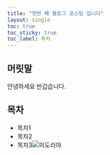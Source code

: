 ```yaml
---
title: "첫번 째 블로그 포스팅 입니다"
layout: single
toc: true
toc_sticky: true
toc_label: 목차
---
```


## 머릿말

안녕하세요 반갑습니다.

## 목차

- 목차1
- 목차2
- 목차3![미도리야](/Users/ryujun-yeong/Downloads/미도리야.jpg)
